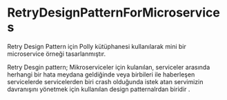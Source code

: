 # RetryDesignPatternForMicroservices

Retry Design Pattern için Polly kütüphanesi kullanılarak mini bir microservice örneği tasarlanmıştır.

Retry Desgin pattern;
Mikroserviceler için kulanılan, serviceler arasında herhangi bir hata meydana geldiğinde 
veya birbileri ile haberleşen servicelerde servicelerden biri crash olduğunda istek atan servimizin 
davranışını yönetmek için kullanılan design patternalrdan biridir .
